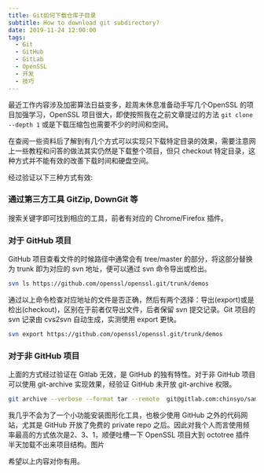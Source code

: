 ```yaml
---
title: Git如何下载仓库子目录
subtitle: How to download git subdirectory?
date: 2019-11-24 12:00:00
tags:
  - Git
  - GitHub
  - GitLab
  - OpenSSL
  - 开发
  - 技巧
---
```


最近工作内容涉及加密算法日益变多，趁周末休息准备动手写几个OpenSSL 的项目加强学习，OpenSSL 项目很大，即使按照我在之前文章提过的方法 `git clone --depth 1` 或是下载压缩包也需要不少的时间和空间。

在查阅一些资料后了解到有几个方式可以实现只下载特定目录的效果，需要注意网上一些教程和问答的做法其实仍然是下载整个项目，但只 checkout 特定目录，这种方式并不能有效的改善下载时间和硬盘空间。

经过验证以下三种方式有效:

### 通过第三方工具 GitZip, DownGit 等

搜索关键字即可找到相应的工具，前者有对应的 Chrome/Firefox 插件。

### 对于 GitHub 项目

GitHub 项目查看文件的时候路径中通常会有 tree/master 的部分，将这部分替换为 trunk 即为对应的 svn 地址，便可以通过 svn 命令导出或检出。

```bash
svn ls https://github.com/openssl/openssl.git/trunk/demos
```

通过以上命令检查对应地址的文件是否正确，然后有两个选择：导出(export)或是检出(checkout)，区别在于前者仅导出文件，后者保留 svn 提交记录。Git 项目的 svn 记录由 cvs2svn 自动生成，实测使用 export 更快。

```bash
svn export https://github.com/openssl/openssl.git/trunk/demos
```

### 对于非 GitHub 项目

上面的方式经过验证在 Gitlab 无效，是 GitHub 的独有特性。对于非 GitHub 项目可以使用 git-archive 实现效果，经验证 GitHub 未开放 git-archive 权限。

```bash
git archive --verbose --format tar --remote  git@gitlab.com:chinsyo/sample.git HEAD subdir > subdir.tar
```

我几乎不会为了一个小功能安装图形化工具，也极少使用 GitHub 之外的代码网站，尤其是 GitHub 开放了免费的 private repo 之后。因此对我个人而言使用频率最高的方式依次是2、3、1，顺便吐槽一下 OpenSSL 项目大到 octotree 插件半天加载不出来项目结构。图片

希望以上内容对你有用。